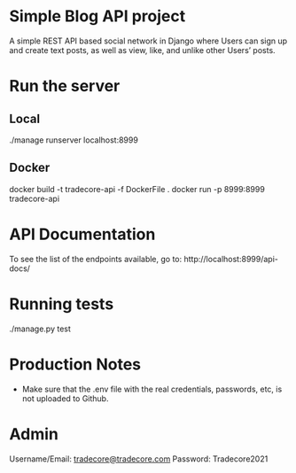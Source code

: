 # Simple Blog API project

A simple REST API based social network in Django where Users can sign up and create text posts, as well as view, like, and unlike other
Users’ posts.

# Run the server

## Local

./manage runserver localhost:8999

## Docker

docker build -t tradecore-api -f DockerFile .
docker run -p 8999:8999 tradecore-api

# API Documentation

To see the list of the endpoints available, go to:
http://localhost:8999/api-docs/

# Running tests

./manage.py test

# Production Notes

- Make sure that the .env file with the real credentials, passwords, etc, is not uploaded to Github.

# Admin

Username/Email: tradecore@tradecore.com
Password: Tradecore2021
